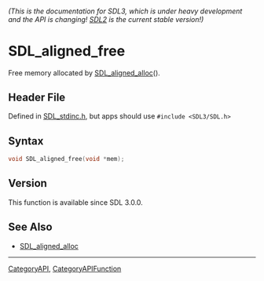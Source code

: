 ###### (This is the documentation for SDL3, which is under heavy development and the API is changing! [SDL2](https://wiki.libsdl.org/SDL2/) is the current stable version!)
# SDL_aligned_free

Free memory allocated by [SDL_aligned_alloc](SDL_aligned_alloc)().

## Header File

Defined in [SDL_stdinc.h](https://github.com/libsdl-org/SDL/blob/main/include/SDL3/SDL_stdinc.h), but apps should use `#include <SDL3/SDL.h>`

## Syntax

```c
void SDL_aligned_free(void *mem);

```

## Version

This function is available since SDL 3.0.0.

## See Also

* [SDL_aligned_alloc](SDL_aligned_alloc)

----
[CategoryAPI](CategoryAPI), [CategoryAPIFunction](CategoryAPIFunction)

